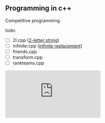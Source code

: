 ## Programming in c++
Competitive programming

todo:
- [ ] 2l.cpp ([2-letter string](https://codeforces.com/contest/1669/problem/E))
- [ ] infinite.cpp ([infinite replacement](https://codeforces.com/contest/1674/problem/C))
- [ ] friends.cpp
- [ ] transform.cpp
- [ ] rankteams.cpp

![alt-text](https://github.com/johnma02/cpp-compprog/template.cpp)
